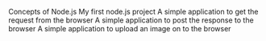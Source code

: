Concepts of Node.js
My first node.js project
A simple application to get the request from the browser
A simple application to post the response to the browser
A simple application to upload an image on to the browser
